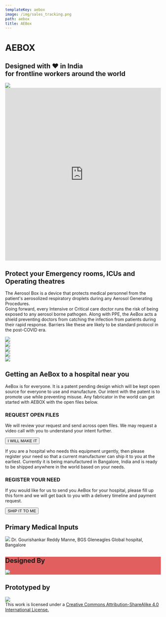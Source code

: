 ```yaml
---
templateKey: aebox
image: /img/sales_tracking.png
path: aebox
title: AEBox
---
```

<div class="mb-2">
        <div class="flex sm:flex-col md:flex-col lg:flex-row justify-around sm:px-4 lg:px-0 lg:items-center">
                <div class="flex-col">
                        <h1 class="font-neptune tracking-tight font-light sm:text-6xl">AEBOX</h1>
                        <h2 class="font-neptune tracking-tight sm:text-2xl lg:text-2xl">Designed with ❤️ in India <br />
                        for frontline workers around the world</h2>
                </div>
                <img class="sm:w-full sm:px-4 lg:px-0 lg:w-1/2 h-full" src="img/aebox_main.jpg" />
        </div>
        <section class="bg-fl-primary-accent py-10 flex-col items-center">
                <div class="lg:m-10 lg:mx-auto sm:w-full lg:w-3/4" style="height: 35rem">
                        <iframe src="https://www.youtube.com/embed/532qRWbJ-B8?rel=0&amp;controls=1&amp;autoplay=0&amp;mute=0&amp;start=0" frameborder="0" style="postion:absolute;left:0;top:0;width:100%;height:100%;pointer-events:auto" allow="autoplay; encrypted-media" allowfullscreen="">
                        </iframe>
                </div>
                <div class="lg:mx-auto sm:px-4 lg:w-1/2 text-center">
                        <h2 class="font-neptune tracking-tight text-4xl leading-tight">Protect your Emergency rooms, ICUs and Operating theatres</h2>
                        <p class="text-xl">The Aerosol Box is a device that protects medical personnel from the patient's aerosolized respiratory droplets during any Aerosol Generating Procedures.
                        ‍<br />
                        Going forward, every Intensive or Critical care doctor runs the risk of being exposed to any aerosol borne pathogen. Along with PPE, the AeBox acts a shield preventing 
                        doctors from catching the infection from patients during their rapid response. Barriers like these are likely to be standard protocol in the post-COVID era.
                        </p>
                </div>
        </section>
        <div class="flex flex-wrap -mx-px overflow-hidden">
                <div class="my-px px-px sm:w-1/2 lg:w-1/2 overflow-hidden">
                        <img class="flex object-cover w-full" src="img/aebox_1.jpg" />
                </div>
                <div class="my-px px-px sm:w-1/2 lg:w-1/2 overflow-hidden">
                        <img class="flex object-cover w-full" src="img/aebox_2.jpg" />
                </div>
                <div class="my-px px-px sm:w-1/2 lg:w-1/3 overflow-hidden">
                        <img class="flex object-cover w-full" src="img/aebox_3.jpg" />
                </div>
                <div class="my-px px-px sm:w-1/2 lg:w-1/3 overflow-hidden">
                        <img class="flex object-cover w-full" src="img/aebox_4.jpg" />
                </div>
                <div class="my-px px-px sm:w-full lg:w-1/3 overflow-hidden">
                        <img class="flex object-cover w-full" src="img/aebox_5.jpg" />
                </div>
        </div>
        <section class="bg-fl-primary-accent flex-col items-center pb-10">
                <div class="sm:px-4 lg:mx-auto lg:w-2/3 box-border">
                         <h2 class="font-neptune tracking-tight text-4xl leading-tight">Getting an AeBox to a hospital near you</h2>
                         <div class="lg:border-box table">
                                <div class="sm:pb-2 lg:w-1/2 lg:float-left lg:pr-6">
                                        <p class="lg:pb-10 text-lg">AeBox is for everyone. It is a patent pending design which will be kept open source for everyone to use and manufacture. Our intent with the patent is to promote use while preventing misuse. Any fabricator in the world can get started with AEBOX with the open files below. <br></p>
                                                <div class="">
                                                        <h3 class="font-neptune font-bold text-xl">REQUEST&nbsp;OPEN&nbsp;FILES</h3><p class="paragraph-2">We will review your request and send across open files. We may request a video call with you to understand your intent further.</p>
                                                        <a href="mailto:design@finiteloop.io?subject=AeBox : I will make it" data-w-id="8b946480-1f9b-3000-9705-175fdeba7ce8" class="app-button buy w-inline-block">
                                                        <button class="rectButton w-full">I WILL MAKE IT</button>
                                                        </a>
                                                </div>
                                </div>
                                <div class="lg:w-1/2 lg:float-left lg:pr-6">
                                        <p class="lg:pb-10 text-lg">If you are a hospital who needs this equipment urgently, then please register your need so that a current manufacturer can ship it to you at the earliest. Currently it is being manufactured in Bangalore, India and is ready to be shipped anywhere in the world based on your needs.</p>
                                <div class="">
                                        <h3 class="font-neptune font-bold text-xl">REGISTER&nbsp;YOUR NEED</h3>
                                        <p class="paragraph">If you would like for us to send you AeBox for your hospital, please fill up this form and we will get back to you with a delivery timeline and payment request.</p>
                                        <a href="mailto:design@finiteloop.io?subject=AeBox : Ship it to me" data-w-id="ce6f1912-e39c-c724-4877-02e52ef7f467">
                                                <button class="rectButton w-full">SHIP IT&nbsp;TO&nbsp;ME
                                                </button>
                                        </a>
                                </div>
                        </div>
                </div>
        </section>
        <section>
                <div class="flex sm:flex-col md:flex-row w-full">
                        <div class="flex flex-col p-10 md:w-1/3 items-center">
                                <h2 class="font-neptune text-2xl">Primary Medical Inputs</h2>
                                <img class="rounded-full w-1/2 my-6" src="img/aebox_dr_gouri.png" />
                                <span class="text-sm">Dr. Gourishankar Reddy Manne, BGS Gleneagles Global hospital, Bangalore</span>
                        </div>
                        <div class="flex flex-col p-10 md:w-1/3 items-center text-white" style="background-color: #e1605f;">
                                <h2 class="font-neptune text-2xl">Designed By</h2>
                                <img class="rounded-full w-3/4" src="img/finiteloop_white_text.png" />
                        </div>
                        <div class="flex flex-col p-10 md:w-1/3 items-center">
                                <h2 class="font-neptune text-2xl">Prototyped by</h2>
                                <img class="w-1/3" src="img/aebox_image_logo.svg" />
                        </div>
                </div>
        </section>
        <div class="text-sm text-center mt-2""> This work is licensed under a  
                <a href="http://creativecommons.org/licenses/by-sa/4.0/" rel="noopener noreferrer" target="_blank">Creative Commons Attribution-ShareAlike 4.0 International License.</a>
        </div>
</div>